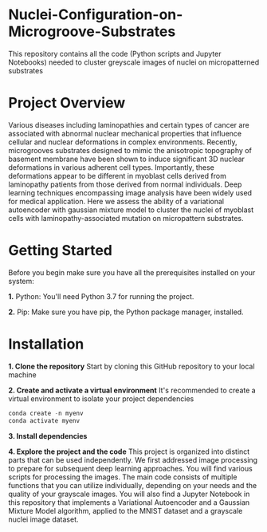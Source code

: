 # Nuclei-Configuration-on-Microgroove-Substrates
This repository contains all the code (Python scripts and Jupyter Notebooks) needed to cluster greyscale images of nuclei on micropatterned substrates
# Project Overview
Various diseases including laminopathies and certain types of cancer are associated with abnormal nuclear mechanical properties that influence cellular and nuclear deformations in complex environments. Recently, microgrooves substrates designed to mimic the anisotropic topography of basement membrane have been shown to induce significant 3D nuclear deformations in various adherent cell types. Importantly, these deformations appear to be different in myoblast cells derived from laminopathy patients from those derived from normal individuals. Deep learning techniques encompassing image analysis have been widely used for medical application. Here we assess the ability of a variational autoencoder with gaussian mixture model to cluster the nuclei of myoblast cells with laminopathy-associated mutation on micropattern substrates. 
# Getting Started 
Before you begin make sure you have all the prerequisites installed on your system:

**1.** Python: You'll need Python 3.7 for running the project.

**2.** Pip: Make sure you have pip, the Python package manager, installed.

# Installation 
**1. Clone the repository** Start by cloning this GitHub repository to your local machine

**2. Create and activate a virtual environment** It's recommended to create a virtual environment to isolate your project dependencies
```python 
conda create -n myenv 
conda activate myenv
```
**3. Install dependencies** 

**4. Explore the project and the code** This project is organized into distinct parts that can be used independently. We first addressed image processing to prepare for subsequent deep learning approaches. You will find various scripts for processing the images. The main code consists of multiple functions that you can utilize individually, depending on your needs and the quality of your grayscale images. You will also find a Jupyter Notebook in this repository that implements a Variational Autoencoder and a Gaussian Mixture Model algorithm, applied to the MNIST dataset and a grayscale nuclei image dataset. 

